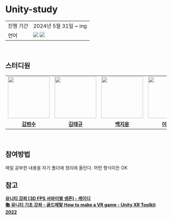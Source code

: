 # Unity-study

<table>
  <tr>
    <td>진행 기간</td>
    <td>2024년 5월 31일 ~ ing </td>
  </tr>
  <tr>
    <td>언어</td>
    <td><img src="https://img.shields.io/badge/unity-%23000000.svg?style=for-the-badge&logo=unity&logoColor=white">&nbsp;<img src="https://img.shields.io/badge/c%23-%23239120.svg?style=for-the-badge&logo=csharp&logoColor=white">
    </td>
  </tr>
</table>

<br/>

## 스터디원

<table>
 <tr>
    <td align="center"><a href="https://github.com/Starbow-Break"><img src="https://avatars.githubusercontent.com/Starbow-Break" width="130px;" alt=""></a></td>
    <td align="center"><a href="https://github.com/KTaeGyu"><img src="https://avatars.githubusercontent.com/KTaeGyu" width="130px;" alt=""></a></td>
    <td align="center"><a href="https://github.com/1234jienf"><img src="https://avatars.githubusercontent.com/1234jienf" width="130px;" alt=""></a></td>
    <td align="center"><a href="https://github.com/namoo1818"><img src="https://avatars.githubusercontent.com/namoo1818" width="130px;" alt=""></a></td>
    <td align="center"><a href="https://github.com/aycho00"><img src="https://avatars.githubusercontent.com/aycho00" width="130px;" alt=""></a></td>
  </tr>
  <tr>
    <td align="center"><a href="https://github.com/Starbow-Break"><b>김범수</b></a></td>
    <td align="center"><a href="https://github.com/KTaeGyu"><b>김태규</b></a></td>
    <td align="center"><a href="https://github.com/1234jienf"><b>백지윤</b></a></td>
    <td align="center"><a href="https://github.com/namoo1818"><b>이민지</b></a></td>
    <td align="center"><a href="https://github.com/aycho00"><b>조아영</b></a></td>
  </tr>
</table>

<br/>

## 참여방법

매일 공부한 내용을 자기 폴더에 정리에 올린다. 어떤 형식이든 OK

## 참고

<a href="https://youtube.com/playlist?list=PLUZ5gNInsv_Nzex8Cvxce_1zjUf0cNWY9&si=sZ1X_vWjuMfMavEz"><b>유니티 강좌 [3D FPS 서바이벌 생존] - 케이디</b>  
<a href="https://www.youtube.com/playlist?list=PLO-mt5Iu5TeYI4dbYwWP8JqZMC9iuUIW2"><b>📚 유니티 기초 강좌 - 골드메탈</b>
<a href="https://www.youtube.com/playlist?list=PLpEoiloH-4eP-OKItF8XNJ8y8e1asOJud"><b>How to make a VR game - Unity XR Toolkit 2022</b>
